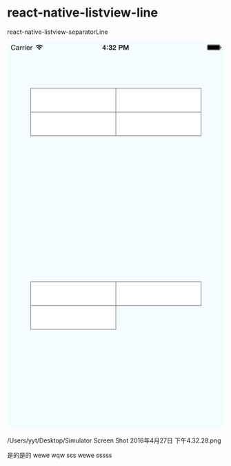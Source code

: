 # react-native-listview-line
react-native-listview-separatorLine

![Alt text](./RNflexbox.png)

/Users/yyt/Desktop/Simulator Screen Shot 2016年4月27日 下午4.32.28.png


是的是的
wewe
wqw
sss
wewe
sssss